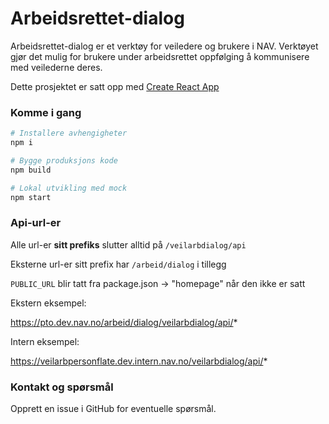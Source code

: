 # Arbeidsrettet-dialog

Arbeidsrettet-dialog er et verktøy for veiledere og brukere i NAV. Verktøyet gjør det mulig for brukere under arbeidsrettet oppfølging å kommunisere med veilederne deres.

Dette prosjektet er satt opp med [Create React App](https://github.com/facebook/create-react-app)

### Komme i gang

```sh
# Installere avhengigheter
npm i

# Bygge produksjons kode
npm build

# Lokal utvikling med mock
npm start

```

### Api-url-er

Alle url-er **sitt prefiks** slutter alltid på `/veilarbdialog/api`

Eksterne url-er sitt prefix har `/arbeid/dialog` i tillegg

`PUBLIC_URL` blir tatt fra package.json -> "homepage" når den ikke er satt

Ekstern eksempel:

https://pto.dev.nav.no/arbeid/dialog/veilarbdialog/api/*

Intern eksempel:

https://veilarbpersonflate.dev.intern.nav.no/veilarbdialog/api/*

### Kontakt og spørsmål

Opprett en issue i GitHub for eventuelle spørsmål.
